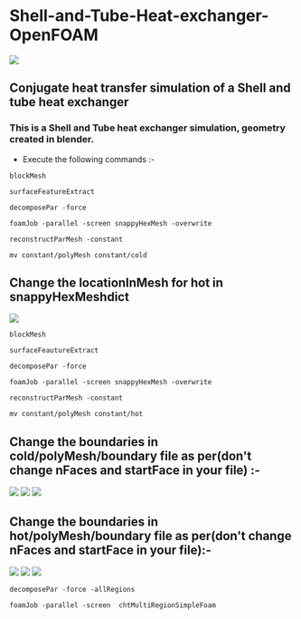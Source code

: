 # Shell-and-Tube-Heat-exchanger-OpenFOAM

<img src="https://d2t1xqejof9utc.cloudfront.net/screenshots/pics/fd275ff0a4d0179913ce146506715635/large.png"/>


## Conjugate heat transfer simulation of a Shell and tube heat exchanger

### This is a Shell and Tube heat exchanger simulation, geometry created in blender.

+ Execute the following commands :-
```
blockMesh

surfaceFeatureExtract

decomposePar -force

foamJob -parallel -screen snappyHexMesh -overwrite

reconstructParMesh -constant

mv constant/polyMesh constant/cold

```

## Change the locationInMesh for hot in snappyHexMeshdict

<img src="https://sun9-2.userapi.com/impg/GutCCZUP11dCZbgFRAq6PLCIbGqe_IOIfNGnzw/jxSXvkh4fBk.jpg?size=893x105&quality=95&sign=9d049403ba4fbfae71d7241974b9a659&type=album"/>

```
blockMesh

surfaceFeautureExtract

decomposePar -force

foamJob -parallel -screen snappyHexMesh -overwrite

reconstructParMesh -constant

mv constant/polyMesh constant/hot

```
## Change the boundaries in cold/polyMesh/boundary file as per(don't change nFaces and startFace in your file) :-

<img src ="https://sun9-32.userapi.com/impg/BHwbCpRdSieqKFfEIa6Bn4C_k59ofUXsgthY7Q/Gaml3XkzGpg.jpg?size=595x507&quality=95&sign=2a4551ce317d56e8c1edb549fdeaa073&type=album" />

<img src ="https://sun9-48.userapi.com/impg/JnNFx8MCHNZEcWI8bFqh-k6taeaJpovoYRcdhQ/npFp8YUBtv0.jpg?size=587x500&quality=95&sign=17ae3517b1db33f6f5461c64441249e9&type=album" />

<img src ="https://sun9-4.userapi.com/impg/WzyAr_8PLibXDwubdUEh7cExUyvwEDSeA-lXZA/sNxmxjTQD6w.jpg?size=588x499&quality=95&sign=657d37cc27cc6156a0814749d43b9864&type=album" />

## Change the boundaries in hot/polyMesh/boundary file as per(don't change nFaces and startFace in your file):-

<img src ="https://sun9-62.userapi.com/impg/DQuodUdS3Iz3mkb-HVkLoXWP9v6oLhekMYJmUw/RqZL8rDE6uI.jpg?size=606x495&quality=95&sign=c2b19e3c34818fd852c6d9e066661b91&type=album"/>

<img src ="https://sun9-43.userapi.com/impg/PMz4qkEJagoqGUysZrCuRKjNLm6001LNNBOU9w/Av_vn0YVbjI.jpg?size=583x503&quality=95&sign=e4237ee76302384aa4dfcd8e0fc23ccb&type=album" />

<img src ="https://sun9-31.userapi.com/impg/S8NKwrooPF6l1Oqoo9yQyaIb3M37RT6or5OjrA/7xQJdqosm-Q.jpg?size=566x521&quality=95&sign=1cc01ab6b9d4e8abff5b442ee1084c34&type=album" />


```
decomposePar -force -allRegions

foamJob -parallel -screen  chtMultiRegionSimpleFoam

```
